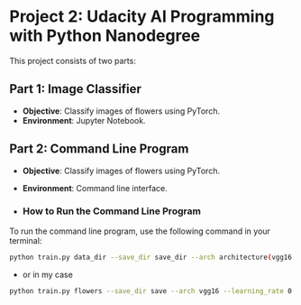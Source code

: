 # Project 2: Udacity AI Programming with Python Nanodegree

This project consists of two parts:

## Part 1: Image Classifier
- **Objective**: Classify images of flowers using PyTorch.
- **Environment**: Jupyter Notebook.

## Part 2: Command Line Program
- **Objective**: Classify images of flowers using PyTorch.
- **Environment**: Command line interface.

- ### How to Run the Command Line Program
To run the command line program, use the following command in your terminal:
```bash
python train.py data_dir --save_dir save_dir --arch architecture(vgg16 or densenet121) --learning_rate lr --hidden_units 2048 --epochs epochs --gpu true/false
```
- or in my case

```bash
python train.py flowers --save_dir save --arch vgg16 --learning_rate 0.01 --hidden_units 2048 --epochs 8 --gpu true
```
